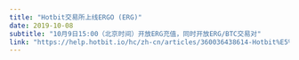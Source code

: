 ```yaml
---
title: "Hotbit交易所上线ERGO (ERG)"
date: 2019-10-08
subtitle: "10月9日15:00（北京时间）开放ERG充值，同时开放ERG/BTC交易对"
link: "https://help.hotbit.io/hc/zh-cn/articles/360036438614-Hotbit%E5%AE%9A%E4%BA%8E10%E6%9C%889%E6%97%A5%E4%B8%8A%E7%BA%BFERGO-ERG-"
---
```

